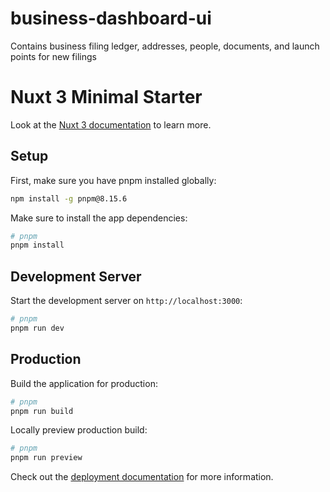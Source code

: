 # business-dashboard-ui

Contains business filing ledger, addresses, people, documents, and launch points for new filings

# Nuxt 3 Minimal Starter

Look at the [Nuxt 3 documentation](https://nuxt.com/docs/getting-started/introduction) to learn more.

## Setup

First, make sure you have pnpm installed globally:

```bash
npm install -g pnpm@8.15.6
```

Make sure to install the app dependencies:

```bash
# pnpm
pnpm install
```

## Development Server

Start the development server on `http://localhost:3000`:

```bash
# pnpm
pnpm run dev
```

## Production

Build the application for production:

```bash
# pnpm
pnpm run build
```

Locally preview production build:

```bash
# pnpm
pnpm run preview
```

Check out the [deployment documentation](https://nuxt.com/docs/getting-started/deployment) for more information.
